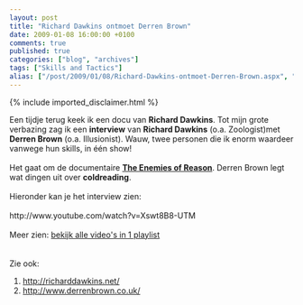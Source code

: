 ```yaml
---
layout: post
title: "Richard Dawkins ontmoet Derren Brown"
date: 2009-01-08 16:00:00 +0100
comments: true
published: true
categories: ["blog", "archives"]
tags: ["Skills and Tactics"]
alias: ["/post/2009/01/08/Richard-Dawkins-ontmoet-Derren-Brown.aspx", "/post/2009/01/08/richard-dawkins-ontmoet-derren-brown.aspx"]
---
```

<!-- more -->
{% include imported_disclaimer.html %}
<p>
Een tijdje terug keek ik een docu van <strong>Richard Dawkins</strong>. Tot mijn grote verbazing zag ik een <strong>interview</strong> van <strong>Richard Dawkins</strong> (o.a. Zoologist)met <strong>Derren Brown</strong> (o.a. Illusionist).&nbsp;Wauw, twee personen die ik enorm waardeer vanwege hun skills,&nbsp;in &eacute;&eacute;n show! <br />
<br />
Het gaat om de documentaire <strong><a rel="nofollow" href="http://richarddawkins.net/articleComments,3414,Richard-Dawkins-interviews-Derren-Brown,RichardDawkinsnet-Richard-Dawkins-Derren-Brown,page3" target="_blank">The Enemies of Reason</a></strong>. Derren Brown legt wat dingen uit over <strong>coldreading</strong>.<br />
<br />
Hieronder kan je het interview zien:<br />
<br />
http://www.youtube.com/watch?v=Xswt8B8-UTM <br />
<br />
Meer zien: <a rel="nofollow" href="http://www.youtube.com/view_play_list?p=55A986E56B106611">bekijk alle video&#39;s in 1 playlist</a><br />
<br />
<br />
Zie ook: 
</p>
<ol>
	<li>
	<div>
	<a href="http://richarddawkins.net/">http://richarddawkins.net/</a> 
	</div>
	</li>
	<li>
	<div>
	<a href="http://www.derrenbrown.co.uk/">http://www.derrenbrown.co.uk/</a> 
	</div>
	</li>
</ol>
